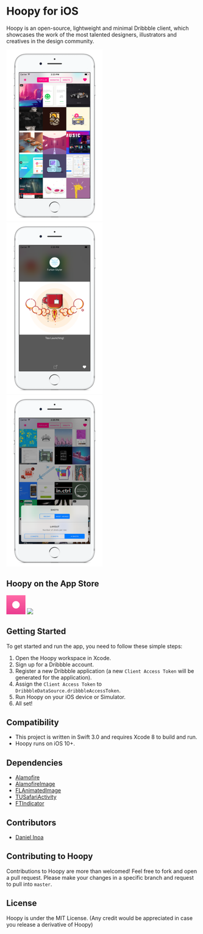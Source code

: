 # Hoopy for iOS
Hoopy is an open-source, lightweight and minimal Dribbble client, 
which showcases the work of the most talented designers, illustrators and creatives in the design community.

<img src="https://github.com/danielinoa/Hoopy/blob/master/Assets/Screenshots/HoopySS1.png" height="450">
<img src="https://github.com/danielinoa/Hoopy/blob/master/Assets/Screenshots/HoopySS2.png" height="450">
<img src="https://github.com/danielinoa/Hoopy/blob/master/Assets/Screenshots/HoopySS3.png" height="450">

## Hoopy on the App Store

<a href="https://itunes.apple.com/us/app/hoopy/id1148773237"><img src="https://github.com/danielinoa/Hoopy/blob/master/Assets/Icons/icon-60@3x.png" height="50"></a>
<a href="https://itunes.apple.com/us/app/hoopy/id1148773237"><img src="http://i.imgur.com/DMdnDYq.png" height="50"></a>

## Getting Started

To get started and run the app, you need to follow these simple steps:

1. Open the Hoopy workspace in Xcode.
2. Sign up for a Dribbble account.
3. Register a new Dribbble application (a new `Client Access Token` will be generated for the application).
4. Assign the `Client Access Token` to `DribbbleDataSource.dribbbleAccessToken`.
5. Run Hoopy on your iOS device or Simulator.
6. All set!

## Compatibility

* This project is written in Swift 3.0 and requires Xcode 8 to build and run.
* Hoopy runs on iOS 10+.

## Dependencies

* [Alamofire](https://github.com/Alamofire/Alamofire)
* [AlamofireImage](https://github.com/Alamofire/AlamofireImage)
* [FLAnimatedImage](https://github.com/Flipboard/FLAnimatedImage)
* [TUSafariActivity](https://github.com/davbeck/TUSafariActivity)
* [FTIndicator](https://github.com/liufengting/FTIndicator)

## Contributors

* [Daniel Inoa](https://twitter.com/danielinoa_)

## Contributing to Hoopy

Contributions to Hoopy are more than welcomed! Feel free to fork and open a pull request. 
Please make your changes in a specific branch and request to pull into `master`.

## License

Hoopy is under the MIT License.
(Any credit would be appreciated in case you release a derivative of Hoopy)
